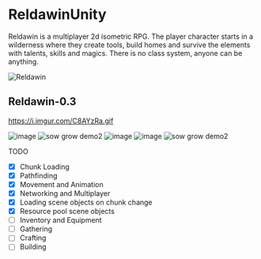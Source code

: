 # ReldawinUnity
Reldawin is a multiplayer 2d isometric RPG. The player character starts in a wilderness where they create tools, build homes and survive the elements with talents, skills and magics. There is no class system, anyone can be anything.

![Reldawin](https://i.imgur.com/38DS2Wp.png)

## Reldawin-0.3

https://i.imgur.com/C8AYzRa.gif

![image](https://github.com/ThimbleFire/Reldawin/assets/14812476/d34e4bc6-4a94-4d19-8afb-ec084a64c209)
![sow grow demo2](https://github.com/ThimbleFire/Reldawin/assets/14812476/1651338e-8964-45a3-8e7f-2a7eb7b19ead)
![image](https://github.com/ThimbleFire/Reldawin/assets/14812476/a5af8b0e-445d-4272-a300-cc4dca819bf9)
![image](https://github.com/ThimbleFire/Reldawin/assets/14812476/0dab24a7-0953-42c9-83c6-c908a99e932b)
![sow grow demo2](https://github.com/ThimbleFire/Reldawin/assets/14812476/02fafe96-97c4-4016-aa8e-2a017c7444a9)


TODO
* [x] Chunk Loading
* [x] Pathfinding
* [x] Movement and Animation
* [x] Networking and Multiplayer
* [x] Loading scene objects on chunk change
* [x] Resource pool scene objects
* [ ] Inventory and Equipment
* [ ] Gathering
* [ ] Crafting
* [ ] Building
